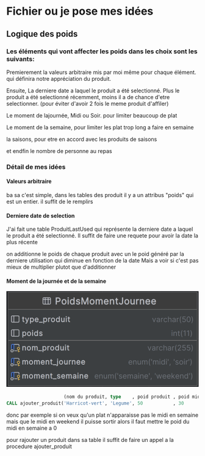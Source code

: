 # Fichier ou je pose mes idées

## Logique des poids

### Les éléments qui vont affecter les poids dans les choix sont les suivants:
Premierement la valeurs arbitraire mis par moi même pour chaque élément. qui définira notre appréciation du produit.

Ensuite, La derniere date a laquel le produit a été selectionné. Plus le produit a été selectionné récemment, moins il a de chance d'etre selectionner. (pour éviter d'avoir 2 fois le meme produit d'affiler)

Le moment de lajournée, Midi ou Soir. pour limiter beaucoup de plat

Le moment de la semaine, pour limiter les plat trop long a faire en semaine

la saisons, pour etre en accord avec les produits de saisons

et endfin le nombre de personne au repas


### Détail de mes idées
#### Valeurs arbitraire
ba sa c'est simple, dans les tables des produit il y a un attribus "poids" qui est un entier. il suffit de le remplirs

#### Derniere date de selection
J'ai fait une table ProduitLastUsed qui représente la derniere date a laquel le produit a été selectionné. Il suffit de faire une requete pour avoir la date la plus récente

on additionne le poids de chaque produit avec un le poid généré par la derniere utilisation qui diminue en fonction de la date
Mais a voir si c'est pas mieux de multiplier plutot que d'additionner

#### Moment de la journée et de la semaine
![TableMomentJournee.png](TableMomentJournee.png) 


```sql
                     (nom du produit, type    , poid produit , poid midi, poid soir , poid semaine  , poid week-end);
CALL ajouter_produit('Harricot-vert', 'Legume', 50           , 30       , 100       , 50            , 100          );
```

donc par exemple si on veux qu'un plat n'apparaisse pas le midi en semaine mais que le midi en weekend il puisse sortir alors il faut mettre le poid du midi en semaine a 0

pour rajouter un produit dans sa table il suffit de faire un appel a la procedure ajouter_produit

